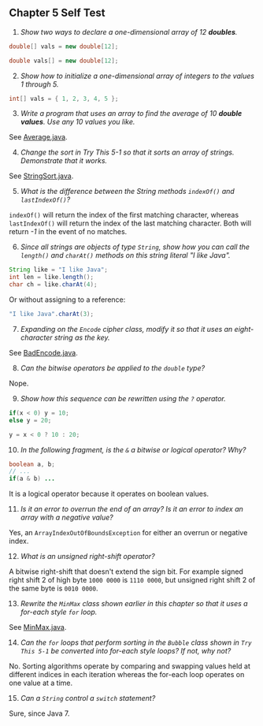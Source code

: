 ## Chapter 5 Self Test

  1) _Show two ways to declare a one-dimensional array of 12 **doubles**._
  
 ```java
 double[] vals = new double[12];
 ```
 
 ```java
 double vals[] = new double[12];
 ```
 
  2) _Show how to initialize a one-dimensional array of integers to the values 1 through 5._
   
 ```java
 int[] vals = { 1, 2, 3, 4, 5 };
 ```
 
  3) _Write a program that uses an array to find the average of 10 **double values**. Use any
     10 values you like._
     
See [Average.java](src/org/java/training/Average.java).

  4) _Change the sort in Try This 5-1 so that it sorts an array of strings. Demonstrate that it works._
  
See [StringSort.java](src/org/java/training/StringSort.java).

  5) _What is the difference between the String methods `indexOf()` and `lastIndexOf()`?_
  
`indexOf()` will return the index of the first matching character, whereas `lastIndexOf()` will return the
index of the last matching character. Both will return _-1_ in the event of no matches.

  6) _Since all strings are objects of type `String`, show how you can call the `length()` and `charAt()`
    methods on this string literal "I like Java"._
    
```java
String like = "I like Java";
int len = like.length();
char ch = like.charAt(4);
```

Or without assigning to a reference:

```java
"I like Java".charAt(3);
```

  7) _Expanding on the `Encode` cipher class, modify it so that it uses an eight-character string as the key._
  
See [BadEncode.java](src/org/java/training/BadEncode.java).

  8) _Can the bitwise operators be applied to the `double` type?_
  
Nope.

  9) _Show how this sequence can be rewritten using the `?` operator._
```java
if(x < 0) y = 10;
else y = 20;
```

```java
y = x < 0 ? 10 : 20;
```

 10) _In the following fragment, is the `&` a bitwise or logical operator? Why?_
```java
boolean a, b;
// ...
if(a & b) ...
```

It is a logical operator because it operates on boolean values.

 11) _Is it an error to overrun the end of an array? Is it an error to index an array with a negative value?_
 
Yes, an `ArrayIndexOutOfBoundsException` for either an overrun or negative index.
 
 12) _What is an unsigned right-shift operator?_
 
A bitwise right-shift that doesn't extend the sign bit. For example signed right shift 2 of high byte `1000 0000` is
`1110 0000`, but unsigned right shift 2 of the same byte is `0010 0000`.

 13) _Rewrite the `MinMax` class shown earlier in this chapter so that it uses a for-each style `for` loop._
 
 See [MinMax.java](src/org/java/training/MinMax.java).
 
 14) _Can the `for` loops that perform sorting in the `Bubble` class shown in `Try This 5-1` be converted into
     for-each style loops? If not, why not?_
     
No. Sorting algorithms operate by comparing and swapping values held at different indices in each iteration
whereas the for-each loop operates on one value at a time.

 15) _Can a `String` control a `switch` statement?_
 
 Sure, since Java 7.

